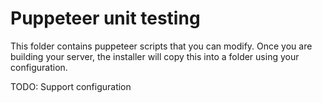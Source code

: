 Puppeteer unit testing
======================

This folder contains puppeteer scripts that you can modify. Once you are 
building your server, the installer will copy this into a folder using your
configuration.

TODO: Support configuration
